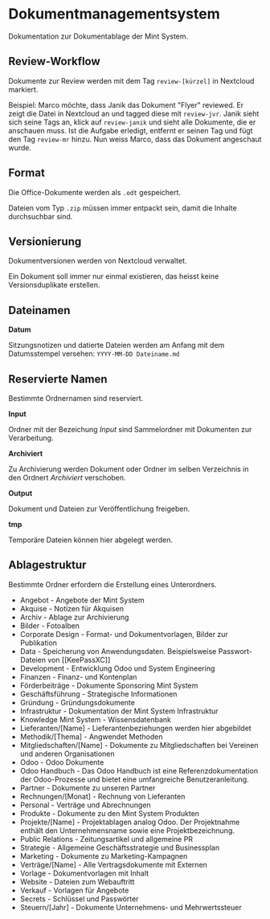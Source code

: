 # Dokumentmanagementsystem

Dokumentation zur Dokumentablage der Mint System.

## Review-Workflow

Dokumente zur Review werden mit dem Tag `review-[kürzel]` in Nextcloud markiert.

Beispiel: Marco möchte, dass Janik das Dokument "Flyer" reviewed. Er zeigt die Datei in Nextcloud an und tagged diese mit `review-jvr`. Janik sieht sich seine Tags an, klick auf `review-janik` und sieht alle Dokumente, die er anschauen muss. Ist die Aufgabe erledigt, entfernt er seinen Tag und fügt den Tag `review-mr` hinzu. Nun weiss Marco, dass das Dokument angeschaut wurde.

## Format

Die Office-Dokumente werden als `.odt` gespeichert.

Dateien vom Typ `.zip` müssen immer entpackt sein, damit die Inhalte durchsuchbar sind.

## Versionierung

Dokumentversionen werden von Nextcloud verwaltet.

Ein Dokument soll immer nur einmal existieren, das heisst keine Versionsduplikate erstellen.

## Dateinamen

**Datum**

Sitzungsnotizen und datierte Dateien werden am Anfang mit dem Datumsstempel versehen: `YYYY-MM-DD Dateiname.md`

## Reservierte Namen

Bestimmte Ordnernamen sind reserviert.

**Input**

Ordner mit der Bezeichung *Input* sind Sammelordner mit Dokumenten zur Verarbeitung.

**Archiviert**

Zu Archivierung werden Dokument oder Ordner im selben Verzeichnis in den Ordnert *Archiviert* verschoben.

**Output**

Dokument und Dateien zur Veröffentlichung freigeben.

**tmp**

Temporäre Dateien können hier abgelegt werden.

## Ablagestruktur

Bestimmte Ordner erfordern die Erstellung eines Unterordners.

* Angebot - Angebote der Mint System
* Akquise - Notizen für Akquisen
* Archiv - Ablage zur Archivierung
* Bilder - Fotoalben
* Corporate Design - Format- und Dokumentvorlagen, Bilder zur Publikation
* Data - Speicherung von Anwendungsdaten.  Beispielsweise Passwort-Dateien von [[KeePassXC]]
* Development - Entwicklung Odoo und System Engineering
* Finanzen - Finanz- und Kontenplan
* Förderbeiträge - Dokumente Sponsoring Mint System
* Geschäftsführung - Strategische Informationen
* Gründung - Gründungsdokumente
* Infrastruktur - Dokumentation der Mint System Infrastruktur
* Knowledge Mint System - Wissensdatenbank
* Lieferanten/[Name] - Lieferantenbeziehungen werden hier abgebildet
* Methodik/[Thema] - Angwendet Methoden
* Mitgliedschaften/[Name] - Dokumente zu Mitgliedschaften bei Vereinen und anderen Organisationen
* Odoo - Odoo Dokumente
* Odoo Handbuch - Das Odoo Handbuch ist eine Referenzdokumentation der Odoo-Prozesse und bietet eine umfangreiche Benutzeranleitung. 
* Partner - Dokumente zu unseren Partner
* Rechnungen/[Monat] - Rechnung von Lieferanten
* Personal - Verträge und Abrechnungen
* Produkte - Dokumente zu den Mint System Produkten
* Projekte/[Name] - Projektablagen analog Odoo. Der Projektnahme enthält den Unternehmensname sowie eine Projektbezeichnung.
* Public Relations - Zeitungsartikel und allgemeine PR
* Strategie - Allgemeine Geschäftsstrategie und Businessplan
* Marketing - Dokumente zu Marketing-Kampagnen
* Verträge/[Name] - Alle Vertragsdokumente mit Externen
* Vorlage - Dokumentvorlagen mit Inhalt
* Website - Dateien zum Webauftritt
* Verkauf - Vorlagen für Angebote
* Secrets - Schlüssel und Passwörter
* Steuern/[Jahr] - Dokumente Unternehmens- und Mehrwertssteuer